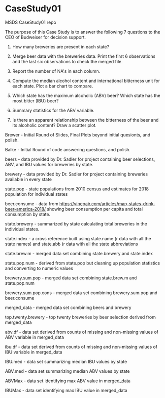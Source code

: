 # CaseStudy01
MSDS CaseStudy01 repo

The purpose of this Case Study is to answer the following 7 questions to the CEO of Budweiser for decision support.

1.	How many breweries are present in each state?

2.	Merge beer data with the breweries data. Print the first 6 observations and the last six observations to check the merged file.

3.	Report the number of NA's in each column.

4.	Compute the median alcohol content and international bitterness unit for each state. Plot a bar chart to compare.

5.	Which state has the maximum alcoholic (ABV) beer? Which state has the most bitter (IBU) beer?

6.	Summary statistics for the ABV variable.

7.	Is there an apparent relationship between the bitterness of the beer and its alcoholic content? Draw a scatter plot.

Brewer - Initial Round of Slides, Final Plots beyond initial quesionts, and polish.

Balke - Initial Round of code answering questions, and polish.

beers - data provided by Dr. Sadler for project containing beer selections, ABV, and IBU values for breweries by state.

brewery - data provided by Dr. Sadler for project containing breweries available in every state

state.pop - state populations from 2010 census and estimates for 2018 population for individual states

beer.consume - data from https://vinepair.com/articles/map-states-drink-beer-america-2018/ showing beer consumption per capita and total consumption by state.

state.brewery - summarized by state calculating total breweries in the individual states.

state.index - a cross reference built using state.name (r data with all the state names) and state.abb (r data with all the state abbreviations

state.brew.m - merged data set combining state.brewery and state.index

state.pop.num - derived from state.pop but cleaning up population statistics and converting to numeric values

brewery.sum.pop - merged data set combining state.brew.m and state.pop.num

brewery.sum.pop.cons - merged data set combining brewery.sum.pop and beer.consume

merged_data - merged data set combining beers and brewery

top.twenty.brewery - top twenty breweries by beer selection derived from merged_data

abv.df - data set derived from counts of missing and non-missing values of ABV variable in merged_data

ibu.df - data set derived from counts of missing and non-missing values of IBU variable in merged_data

IBU.med - data set summarizing median IBU values by state

ABV.med - data set summarizing median ABV values by state

ABVMax - data set identifying max ABV value in merged_data

IBUMax - data set identifying max IBU value in merged_data
